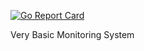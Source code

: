 [![Go Report Card](https://goreportcard.com/badge/github.com/blinktag/vbms)](https://goreportcard.com/report/github.com/blinktag/vbms)

Very Basic Monitoring System
